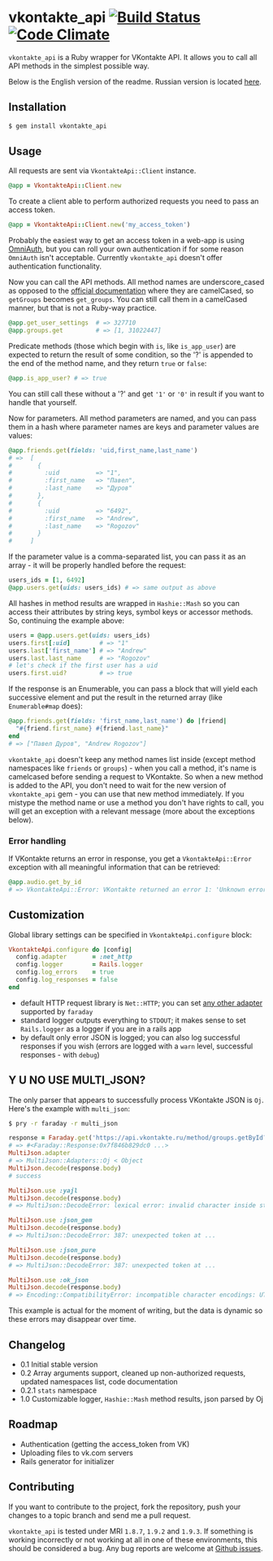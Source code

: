 # vkontakte_api [![Build Status](https://secure.travis-ci.org/7even/vkontakte_api.png)](http://travis-ci.org/7even/vkontakte_api) [![Code Climate](https://codeclimate.com/badge.png)](https://codeclimate.com/github/7even/vkontakte_api)

`vkontakte_api` is a Ruby wrapper for VKontakte API. It allows you to call all API methods in the simplest possible way.

Below is the English version of the readme. Russian version is located [here](https://github.com/7even/vkontakte_api/blob/master/README.ru.md).

## Installation

``` bash
$ gem install vkontakte_api
```

## Usage

All requests are sent via `VkontakteApi::Client` instance.

``` ruby
@app = VkontakteApi::Client.new
```

To create a client able to perform authorized requests you need to pass an access token.

``` ruby
@app = VkontakteApi::Client.new('my_access_token')
```

Probably the easiest way to get an access token in a web-app is using [OmniAuth](https://github.com/intridea/omniauth), but you can roll your own authentication if for some reason `OmniAuth` isn't acceptable. Currently `vkontakte_api` doesn't offer authentication functionality.

Now you can call the API methods. All method names are underscore_cased as opposed to the [official documentation](http://vk.com/developers.php?oid=-17680044&p=API_Method_Description) where they are camelCased, so `getGroups` becomes `get_groups`. You can still call them in a camelCased manner, but that is not a Ruby-way practice.

``` ruby
@app.get_user_settings  # => 327710
@app.groups.get         # => [1, 31022447]
```

Predicate methods (those which begin with `is`, like `is_app_user`) are expected to return the result of some condition, so the '?' is appended to the end of the method name, and they return `true` or `false`:

``` ruby
@app.is_app_user? # => true
```

You can still call these without a '?' and get `'1'` or `'0'` in result if you want to handle that yourself.

Now for parameters. All method parameters are named, and you can pass them in a hash where parameter names are keys and parameter values are values:

``` ruby
@app.friends.get(fields: 'uid,first_name,last_name')
# =>  [
#       {
#         :uid          => "1",
#         :first_name   => "Павел",
#         :last_name    => "Дуров"
#       },
#       {
#         :uid          => "6492",
#         :first_name   => "Andrew",
#         :last_name    => "Rogozov"
#       }
#     ]
```

If the parameter value is a comma-separated list, you can pass it as an array - it will be properly handled before the request:

``` ruby
users_ids = [1, 6492]
@app.users.get(uids: users_ids) # => same output as above
```

All hashes in method results are wrapped in `Hashie::Mash` so you can access their attributes by string keys, symbol keys or accessor methods. So, continuing the example above:

``` ruby
users = @app.users.get(uids: users_ids)
users.first[:uid]        # => "1"
users.last['first_name'] # => "Andrew"
users.last.last_name     # => "Rogozov"
# let's check if the first user has a uid
users.first.uid?         # => true
```

If the response is an Enumerable, you can pass a block that will yield each successive element and put the result in the returned array (like `Enumerable#map` does):

``` ruby
@app.friends.get(fields: 'first_name,last_name') do |friend|
  "#{friend.first_name} #{friend.last_name}"
end
# => ["Павел Дуров", "Andrew Rogozov"]
```

`vkontakte_api` doesn't keep any method names list inside (except method namespaces like `friends` or `groups`) - when you call a method, it's name is camelcased before sending a request to VKontakte. So when a new method is added to the API, you don't need to wait for the new version of `vkontakte_api` gem - you can use that new method immediately. If you mistype the method name or use a method you don't have rights to call, you will get an exception with a relevant message (more about the exceptions below).

### Error handling

If VKontakte returns an error in response, you get a `VkontakteApi::Error` exception with all meaningful information that can be retrieved:

``` ruby
@app.audio.get_by_id
# => VkontakteApi::Error: VKontakte returned an error 1: 'Unknown error occured' after calling method 'audio.getById' without parameters.
```

## Customization

Global library settings can be specified in `VkontakteApi.configure` block:

``` ruby
VkontakteApi.configure do |config|
  config.adapter       = :net_http
  config.logger        = Rails.logger
  config.log_errors    = true
  config.log_responses = false
end
```

* default HTTP request library is `Net::HTTP`; you can set [any other adapter](https://github.com/technoweenie/faraday/blob/master/lib/faraday/adapter.rb) supported by `faraday`
* standard logger outputs everything to `STDOUT`; it makes sense to set `Rails.logger` as a logger if you are in a rails app
* by default only error JSON is logged; you can also log successful responses if you wish (errors are logged with a `warn` level, successful responses - with `debug`)

## Y U NO USE MULTI_JSON?

The only parser that appears to successfully process VKontakte JSON is `Oj`. Here's the example with `multi_json`:

``` bash
$ pry -r faraday -r multi_json
```

``` ruby
response = Faraday.get('https://api.vkontakte.ru/method/groups.getById?gids=23201%2C23202%2C23203&fields=country%2Ccity')
# => #<Faraday::Response:0x7f846b829dc0 ...>
MultiJson.adapter
# => MultiJson::Adapters::Oj < Object
MultiJson.decode(response.body)
# success

MultiJson.use :yajl
MultiJson.decode(response.body)
# => MultiJson::DecodeError: lexical error: invalid character inside string.

MultiJson.use :json_gem
MultiJson.decode(response.body)
# => MultiJson::DecodeError: 387: unexpected token at ...

MultiJson.use :json_pure
MultiJson.decode(response.body)
# => MultiJson::DecodeError: 387: unexpected token at ...

MultiJson.use :ok_json
MultiJson.decode(response.body)
# => Encoding::CompatibilityError: incompatible character encodings: UTF-8 and ASCII-8BIT
```

This example is actual for the moment of writing, but the data is dynamic so these errors may disappear over time.

## Changelog

* 0.1 Initial stable version
* 0.2 Array arguments support, cleaned up non-authorized requests, updated namespaces list, code documentation
* 0.2.1 `stats` namespace
* 1.0 Customizable logger, `Hashie::Mash` method results, json parsed by Oj

## Roadmap

* Authentication (getting the access_token from VK)
* Uploading files to vk.com servers
* Rails generator for initializer

## Contributing

If you want to contribute to the project, fork the repository, push your changes to a topic branch and send me a pull request.

`vkontakte_api` is tested under MRI `1.8.7`, `1.9.2` and `1.9.3`. If something is working incorrectly or not working at all in one of these environments, this should be considered a bug. Any bug reports are welcome at [Github issues](https://github.com/7even/vkontakte_api/issues).

